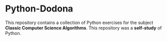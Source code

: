 # Python-Dodona

This repository contains a collection of Python exercises for the subject **Classic Computer Science Algorithms**. This repository was a **self-study** of Python.